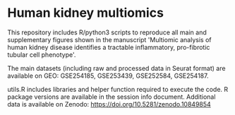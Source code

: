 # Human kidney multiomics
This repository includes R/python3 scripts to reproduce all main and supplementary figures shown in the manuscript 'Multiomic analysis of human kidney disease identifies a tractable inflammatory, pro-fibrotic tubular cell phenotype'.

The main datasets (including raw and processed data in Seurat format) are available on GEO: GSE254185, GSE253439, GSE252584, GSE254187.

utils.R includes libraries and helper function required to execute the code. R package versions are available in the session info document.
Additional data is available on Zenodo: https://doi.org/10.5281/zenodo.10849854
